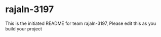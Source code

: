 # rajaln-3197
This is the initiated README for team rajaln-3197, Please edit this as you build your project
